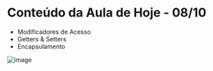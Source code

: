 # Conteúdo da Aula de Hoje - 08/10

- Modificadores de Acesso
- Getters & Setters
- Encapsulamento


![image](https://user-images.githubusercontent.com/70485830/135535614-9e4be2f1-939b-4d2c-a6fd-ee4e75940396.png)

